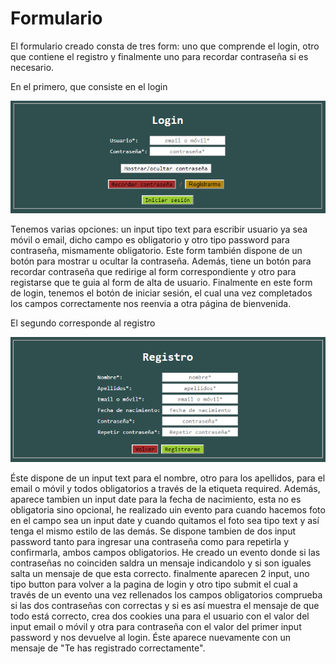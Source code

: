 # Formulario

El formulario creado consta de tres form: uno que comprende el login, otro que contiene el registro y finalmente uno para recordar contraseña si es necesario. 

En el primero, que consiste en el login

![alt text](https://github.com/isaacdaw2/formulario/blob/master/capturas/login.PNG)

Tenemos varias opciones: un input tipo text para escribir usuario ya sea móvil o email, dicho campo es obligatorio y otro tipo password para contraseña, mismamente obligatorio. Este form también dispone de un botón para mostrar u ocultar la contraseña. Además, tiene un botón para recordar contraseña que redirige al form correspondiente y otro para registarse que te guia al form de alta de usuario. Finalmente en este form de login, tenemos el botón de iniciar sesión, el cual una vez completados los campos correctamente nos reenvia a otra página de bienvenida.

El segundo corresponde al registro

![alt text](https://github.com/isaacdaw2/formulario/blob/master/capturas/registro.PNG)

Éste dispone de un input text para el nombre, otro para los apellidos, para el email o móvil y todos obligatorios a través de la etiqueta required. Además, aparece tambien un input date para la fecha de nacimiento, esta no es obligatoria sino opcional, he realizado uin evento para cuando hacemos foto en el campo sea un input date y cuando quitamos el foto sea tipo text y así tenga el mismo estilo de las demás. Se dispone tambien de dos input password tanto para ingresar una contraseña como para repetirla y confirmarla, ambos campos obligatorios. He creado un evento donde si las contraseñas no coinciden saldra un mensaje indicandolo y si son iguales salta un mensaje de que esta correcto. finalmente aparecen 2 input, uno tipo button para volver a la pagina de login y otro tipo submit el cual a través de un evento una vez rellenados los campos obligatorios comprueba si las dos contraseñas con correctas y si es así muestra el mensaje de que todo está correcto, crea dos cookies una para el usuario con el valor del input email o móvil y otra para contraseña con el valor del primer input password y nos devuelve al login. Éste aparece nuevamente con un mensaje de "Te has registrado correctamente".


